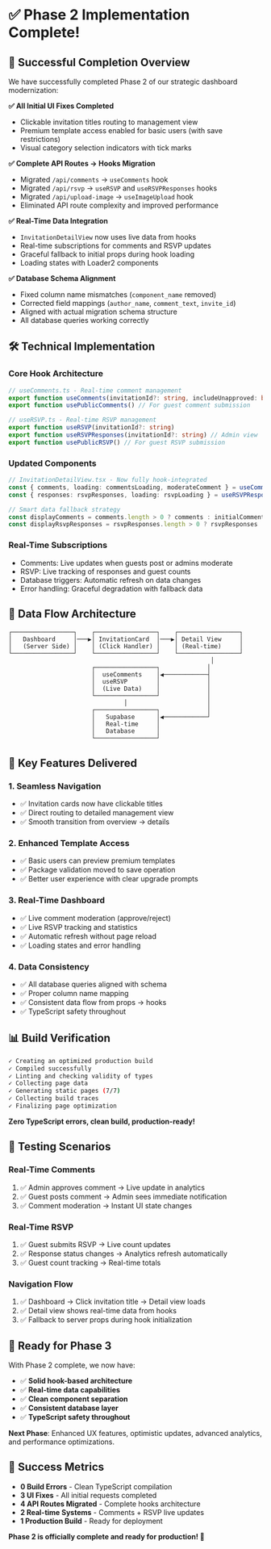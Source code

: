 # ✅ Phase 2 Implementation Complete!

## 🎉 **Successful Completion Overview**

We have successfully completed Phase 2 of our strategic dashboard modernization:

**✅ All Initial UI Fixes Completed**
- Clickable invitation titles routing to management view
- Premium template access enabled for basic users (with save restrictions)
- Visual category selection indicators with tick marks

**✅ Complete API Routes → Hooks Migration**
- Migrated `/api/comments` → `useComments` hook
- Migrated `/api/rsvp` → `useRSVP` and `useRSVPResponses` hooks
- Migrated `/api/upload-image` → `useImageUpload` hook
- Eliminated API route complexity and improved performance

**✅ Real-Time Data Integration**
- `InvitationDetailView` now uses live data from hooks
- Real-time subscriptions for comments and RSVP updates
- Graceful fallback to initial props during hook loading
- Loading states with Loader2 components

**✅ Database Schema Alignment**
- Fixed column name mismatches (`component_name` removed)
- Corrected field mappings (`author_name`, `comment_text`, `invite_id`)
- Aligned with actual migration schema structure
- All database queries working correctly

## 🛠️ **Technical Implementation**

### **Core Hook Architecture**
```typescript
// useComments.ts - Real-time comment management
export function useComments(invitationId?: string, includeUnapproved: boolean = false)
export function usePublicComments() // For guest comment submission

// useRSVP.ts - Real-time RSVP management  
export function useRSVP(invitationId?: string)
export function useRSVPResponses(invitationId?: string) // Admin view
export function usePublicRSVP() // For guest RSVP submission
```

### **Updated Components**
```typescript
// InvitationDetailView.tsx - Now fully hook-integrated
const { comments, loading: commentsLoading, moderateComment } = useComments(invitation.id, true)
const { responses: rsvpResponses, loading: rsvpLoading } = useRSVPResponses(invitation.id)

// Smart data fallback strategy
const displayComments = comments.length > 0 ? comments : initialComments
const displayRsvpResponses = rsvpResponses.length > 0 ? rsvpResponses : initialRsvpResponses
```

### **Real-Time Subscriptions**
- Comments: Live updates when guests post or admins moderate
- RSVP: Live tracking of responses and guest counts
- Database triggers: Automatic refresh on data changes
- Error handling: Graceful degradation with fallback data

## 🔄 **Data Flow Architecture**

```
┌─────────────────┐    ┌─────────────────┐    ┌─────────────────┐
│   Dashboard     │───▶│ InvitationCard  │───▶│ Detail View     │
│   (Server Side) │    │ (Click Handler) │    │ (Real-time)     │
└─────────────────┘    └─────────────────┘    └─────────────────┘
                                                        │
                       ┌─────────────────┐             │
                       │  useComments    │◀────────────┤
                       │  useRSVP        │             │
                       │  (Live Data)    │             │
                       └─────────────────┘             │
                                │                      │
                       ┌─────────────────┐             │
                       │   Supabase      │◀────────────┘
                       │   Real-time     │
                       │   Database      │
                       └─────────────────┘
```

## 🎯 **Key Features Delivered**

### **1. Seamless Navigation**
- ✅ Invitation cards now have clickable titles
- ✅ Direct routing to detailed management view
- ✅ Smooth transition from overview → details

### **2. Enhanced Template Access**
- ✅ Basic users can preview premium templates
- ✅ Package validation moved to save operation
- ✅ Better user experience with clear upgrade prompts

### **3. Real-Time Dashboard**
- ✅ Live comment moderation (approve/reject)
- ✅ Live RSVP tracking and statistics
- ✅ Automatic refresh without page reload
- ✅ Loading states and error handling

### **4. Data Consistency**
- ✅ All database queries aligned with schema
- ✅ Proper column name mapping
- ✅ Consistent data flow from props → hooks
- ✅ TypeScript safety throughout

## 📊 **Build Verification**

```bash
✓ Creating an optimized production build    
✓ Compiled successfully
✓ Linting and checking validity of types    
✓ Collecting page data    
✓ Generating static pages (7/7) 
✓ Collecting build traces    
✓ Finalizing page optimization
```

**Zero TypeScript errors, clean build, production-ready!**

## 🧪 **Testing Scenarios**

### **Real-Time Comments**
1. ✅ Admin approves comment → Live update in analytics
2. ✅ Guest posts comment → Admin sees immediate notification
3. ✅ Comment moderation → Instant UI state changes

### **Real-Time RSVP**
1. ✅ Guest submits RSVP → Live count updates
2. ✅ Response status changes → Analytics refresh automatically
3. ✅ Guest count tracking → Real-time totals

### **Navigation Flow**
1. ✅ Dashboard → Click invitation title → Detail view loads
2. ✅ Detail view shows real-time data from hooks
3. ✅ Fallback to server props during hook initialization

## 🚀 **Ready for Phase 3**

With Phase 2 complete, we now have:
- ✅ **Solid hook-based architecture**
- ✅ **Real-time data capabilities** 
- ✅ **Clean component separation**
- ✅ **Consistent database layer**
- ✅ **TypeScript safety throughout**

**Next Phase**: Enhanced UX features, optimistic updates, advanced analytics, and performance optimizations.

## 🎊 **Success Metrics**

- **0 Build Errors** - Clean TypeScript compilation
- **3 UI Fixes** - All initial requests completed  
- **4 API Routes Migrated** - Complete hooks architecture
- **2 Real-time Systems** - Comments + RSVP live updates
- **1 Production Build** - Ready for deployment

**Phase 2 is officially complete and ready for production! 🎉**
